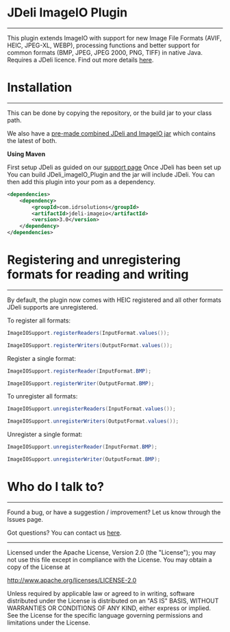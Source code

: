 # JDeli ImageIO Plugin

---


This plugin extends ImageIO with support for new Image File Formats (AVIF, HEIC, JPEG-XL, WEBP), processing functions and better support for common formats (BMP, JPEG, JPEG 2000, PNG, TIFF) in native Java. Requires a JDeli licence. Find out more details [here](https://www.idrsolutions.com/jdeli/).


# Installation

---

This can be done by copying the repository, or the build jar to your class path. 

We also have a [pre-made combined JDeli and ImageIO jar](https://www.idrsolutions.com/jdeli/trial-download) which contains the latest of both.

**Using Maven**

First setup JDeli as guided on our [support page](https://support.idrsolutions.com/jdeli/tutorials/add-jdeli-as-a-maven-dependency)
Once JDeli has been set up You can build JDeli_imageIO_Plugin and the jar will include JDeli.
You can then add this plugin into your pom as a dependency. 

```xml
<dependencies>
    <dependency>
        <groupId>com.idrsolutions</groupId>
        <artifactId>jdeli-imageio</artifactId>
        <version>3.0</version>
    </dependency>
</dependencies>
```

# Registering and unregistering formats for reading and writing

---

By default, the plugin now comes with HEIC registered and all other formats JDeli supports are unregistered.

To register all formats:
```java
ImageIOSupport.registerReaders(InputFormat.values());

ImageIOSupport.registerWriters(OutputFormat.values());
```

Register a single format:
```java
ImageIOSupport.registerReader(InputFormat.BMP);

ImageIOSupport.registerWriter(OutputFormat.BMP);
```

To unregister all formats:
```java
ImageIOSupport.unregisterReaders(InputFormat.values());

ImageIOSupport.unregisterWriters(OutputFormat.values());
```

Unregister a single format:
```java
ImageIOSupport.unregisterReader(InputFormat.BMP);

ImageIOSupport.unregisterWriter(OutputFormat.BMP);
```

# Who do I talk to?

---

Found a bug, or have a suggestion / improvement? Let us know through the Issues page.

Got questions? You can contact us [here](https://idrsolutions.atlassian.net/servicedesk/customer/portal/8).

---

Licensed under the Apache License, Version 2.0 (the "License"); you may not use this file except in compliance with the License. You may obtain a copy of the License at

http://www.apache.org/licenses/LICENSE-2.0

Unless required by applicable law or agreed to in writing, software distributed under the License is distributed on an "AS IS" BASIS, WITHOUT WARRANTIES OR CONDITIONS OF ANY KIND, either express or implied. 
See the License for the specific language governing permissions and limitations under the License.
